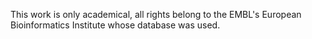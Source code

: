 This work is only academical, all rights belong to the EMBL's European Bioinformatics Institute whose database was used.
